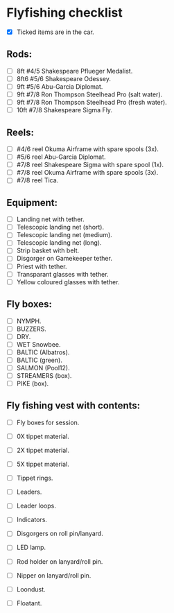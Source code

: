 # Flyfishing checklist

* [x] Ticked items are in the car.

## Rods:

* [ ] 8ft #4/5 Shakespeare Pflueger Medalist.
* [ ] 8ft6 #5/6 Shakespeare Odessey.
* [ ] 9ft #5/6 Abu-Garcia Diplomat.
* [ ] 9ft #7/8 Ron Thompson Steelhead Pro (salt water).
* [ ] 9ft #7/8 Ron Thompson Steelhead Pro (fresh water).
* [ ] 10ft #7/8 Shakespeare Sigma Fly.

## Reels:

* [ ] #4/6 reel Okuma Airframe  with spare spools (3x).
* [ ] #5/6 reel Abu-Garcia Diplomat.
* [ ] #7/8 reel Shakespeare Sigma with spare spool (1x).
* [ ] #7/8 reel Okuma Airframe  with spare spools (3x).
* [ ] #7/8 reel Tica.

## Equipment:

* [ ] Landing net with tether.
* [ ] Telescopic landing net (short).
* [ ] Telescopic landing net (medium).
* [ ] Telescopic landing net (long).
* [ ] Strip basket with belt.
* [ ] Disgorger on Gamekeeper tether.
* [ ] Priest with tether.
* [ ] Transparant glasses with tether.
* [ ] Yellow coloured glasses with tether. 

## Fly boxes: 

* [ ] NYMPH.
* [ ] BUZZERS.
* [ ] DRY.
* [ ] WET Snowbee.
* [ ] BALTIC (Albatros).
* [ ] BALTIC (green).
* [ ] SALMON (Pool12).
* [ ] STREAMERS (box).
* [ ] PIKE (box).

## Fly fishing vest with contents:

* [ ] Fly boxes for session.

* [ ] 0X tippet material. 
* [ ] 2X tippet material.
* [ ] 5X tippet material.

* [ ] Tippet rings.
* [ ] Leaders.
* [ ] Leader loops.
* [ ] Indicators. 
* [ ] Disgorgers on roll pin/lanyard.
* [ ] LED lamp.
* [ ] Rod holder on lanyard/roll pin.
* [ ] Nipper on lanyard/roll pin.
* [ ] Loondust.
* [ ] Floatant.
